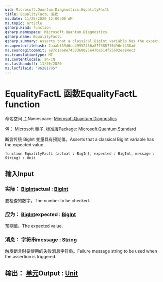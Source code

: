 ```yaml
---
uid: Microsoft.Quantum.Diagnostics.EqualityFactL
title: EqualityFactL 函数
ms.date: 11/25/2020 12:00:00 AM
ms.topic: article
qsharp.kind: function
qsharp.namespace: Microsoft.Quantum.Diagnostics
qsharp.name: EqualityFactL
qsharp.summary: Asserts that a classical BigInt variable has the expected value.
ms.openlocfilehash: 2aaabf39d6ce49952466a877685776490ef438ad
ms.sourcegitcommit: a87c1aa8e7453360025e47ba614f25b02ea84ec3
ms.translationtype: MT
ms.contentlocale: zh-CN
ms.lasthandoff: 11/26/2020
ms.locfileid: "96201795"
---
```

# <a name="equalityfactl-function"></a><span data-ttu-id="e0020-102">EqualityFactL 函数</span><span class="sxs-lookup"><span data-stu-id="e0020-102">EqualityFactL function</span></span>

<span data-ttu-id="e0020-103">命名空间 [：](xref:Microsoft.Quantum.Diagnostics)</span><span class="sxs-lookup"><span data-stu-id="e0020-103">Namespace: [Microsoft.Quantum.Diagnostics](xref:Microsoft.Quantum.Diagnostics)</span></span>

<span data-ttu-id="e0020-104">包： [Microsoft 量子. 标准版](https://nuget.org/packages/Microsoft.Quantum.Standard)</span><span class="sxs-lookup"><span data-stu-id="e0020-104">Package: [Microsoft.Quantum.Standard](https://nuget.org/packages/Microsoft.Quantum.Standard)</span></span>


<span data-ttu-id="e0020-105">断言传统 BigInt 变量具有预期值。</span><span class="sxs-lookup"><span data-stu-id="e0020-105">Asserts that a classical BigInt variable has the expected value.</span></span>

```qsharp
function EqualityFactL (actual : BigInt, expected : BigInt, message : String) : Unit
```


## <a name="input"></a><span data-ttu-id="e0020-106">输入</span><span class="sxs-lookup"><span data-stu-id="e0020-106">Input</span></span>

### <a name="actual--bigint"></a><span data-ttu-id="e0020-107">实际： [BigInt](xref:microsoft.quantum.lang-ref.bigint)</span><span class="sxs-lookup"><span data-stu-id="e0020-107">actual : [BigInt](xref:microsoft.quantum.lang-ref.bigint)</span></span>

<span data-ttu-id="e0020-108">要检查的数字。</span><span class="sxs-lookup"><span data-stu-id="e0020-108">The number to be checked.</span></span>


### <a name="expected--bigint"></a><span data-ttu-id="e0020-109">应为： [BigInt](xref:microsoft.quantum.lang-ref.bigint)</span><span class="sxs-lookup"><span data-stu-id="e0020-109">expected : [BigInt](xref:microsoft.quantum.lang-ref.bigint)</span></span>

<span data-ttu-id="e0020-110">预期值。</span><span class="sxs-lookup"><span data-stu-id="e0020-110">The expected value.</span></span>


### <a name="message--string"></a><span data-ttu-id="e0020-111">消息： [字符串](xref:microsoft.quantum.lang-ref.string)</span><span class="sxs-lookup"><span data-stu-id="e0020-111">message : [String](xref:microsoft.quantum.lang-ref.string)</span></span>

<span data-ttu-id="e0020-112">触发断言时要使用的失败消息字符串。</span><span class="sxs-lookup"><span data-stu-id="e0020-112">Failure message string to be used when the assertion is triggered.</span></span>



## <a name="output--unit"></a><span data-ttu-id="e0020-113">输出： [单元](xref:microsoft.quantum.lang-ref.unit)</span><span class="sxs-lookup"><span data-stu-id="e0020-113">Output : [Unit](xref:microsoft.quantum.lang-ref.unit)</span></span>

